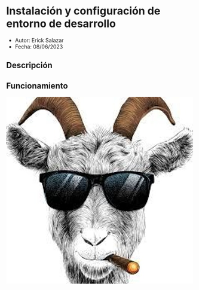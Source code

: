 # Instalación y configuración de entorno de desarrollo
- Autor: Erick Salazar
- Fecha: 08/06/2023

## Descripción

## Funcionamiento
![ ](img/avatars.jpg)
